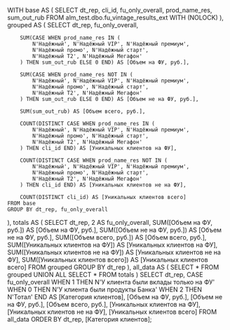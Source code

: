 WITH base AS (
    SELECT
        dt_rep,
        cli_id,
        fu_only_overall,
        prod_name_res,
        sum_out_rub
    FROM alm_test.dbo.fu_vintage_results_ext WITH (NOLOCK)
),
grouped AS (
    SELECT
        dt_rep,
        fu_only_overall,

        SUM(CASE WHEN prod_name_res IN (
            N'Надёжный', N'Надёжный VIP', N'Надёжный премиум',
            N'Надёжный промо', N'Надёжный старт',
            N'Надёжный Т2', N'Надёжный Мегафон'
        ) THEN sum_out_rub ELSE 0 END) AS [Объем на ФУ, руб.],

        SUM(CASE WHEN prod_name_res NOT IN (
            N'Надёжный', N'Надёжный VIP', N'Надёжный премиум',
            N'Надёжный промо', N'Надёжный старт',
            N'Надёжный Т2', N'Надёжный Мегафон'
        ) THEN sum_out_rub ELSE 0 END) AS [Объем не на ФУ, руб.],

        SUM(sum_out_rub) AS [Объем всего, руб.],

        COUNT(DISTINCT CASE WHEN prod_name_res IN (
            N'Надёжный', N'Надёжный VIP', N'Надёжный премиум',
            N'Надёжный промо', N'Надёжный старт',
            N'Надёжный Т2', N'Надёжный Мегафон'
        ) THEN cli_id END) AS [Уникальных клиентов на ФУ],

        COUNT(DISTINCT CASE WHEN prod_name_res NOT IN (
            N'Надёжный', N'Надёжный VIP', N'Надёжный премиум',
            N'Надёжный промо', N'Надёжный старт',
            N'Надёжный Т2', N'Надёжный Мегафон'
        ) THEN cli_id END) AS [Уникальных клиентов не на ФУ],

        COUNT(DISTINCT cli_id) AS [Уникальных клиентов всего]
    FROM base
    GROUP BY dt_rep, fu_only_overall
),
totals AS (
    SELECT
        dt_rep,
        2 AS fu_only_overall,
        SUM([Объем на ФУ, руб.])            AS [Объем на ФУ, руб.],
        SUM([Объем не на ФУ, руб.])         AS [Объем не на ФУ, руб.],
        SUM([Объем всего, руб.])            AS [Объем всего, руб.],
        SUM([Уникальных клиентов на ФУ])    AS [Уникальных клиентов на ФУ],
        SUM([Уникальных клиентов не на ФУ]) AS [Уникальных клиентов не на ФУ],
        SUM([Уникальных клиентов всего])    AS [Уникальных клиентов всего]
    FROM grouped
    GROUP BY dt_rep
),
all_data AS (
    SELECT * FROM grouped
    UNION ALL
    SELECT * FROM totals
)
SELECT
    dt_rep,
    CASE fu_only_overall
        WHEN 1 THEN N'У клиента были вклады только на ФУ'
        WHEN 0 THEN N'У клиента были продукты Банка'
        WHEN 2 THEN N'Тотал'
    END AS [Категория клиентов],
    [Объем на ФУ, руб.],
    [Объем не на ФУ, руб.],
    [Объем всего, руб.],
    [Уникальных клиентов на ФУ],
    [Уникальных клиентов не на ФУ],
    [Уникальных клиентов всего]
FROM all_data
ORDER BY dt_rep, [Категория клиентов];
